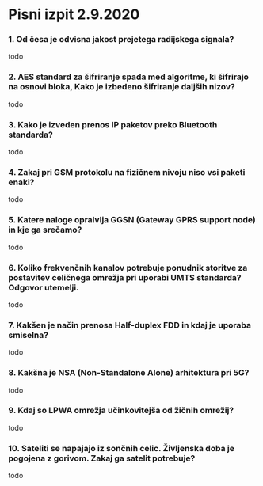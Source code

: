 # Pisni izpit 2.9.2020
### 1. Od česa je odvisna jakost prejetega radijskega signala?
todo
### 2. AES standard za šifriranje spada med algoritme, ki šifrirajo na osnovi bloka, Kako je izbedeno šifriranje daljših nizov?
todo
### 3. Kako je izveden prenos IP paketov preko Bluetooth standarda?
todo
### 4. Zakaj pri GSM protokolu na fizičnem nivoju niso vsi paketi enaki?
todo
### 5. Katere naloge opralvlja GGSN (Gateway GPRS support node) in kje ga srečamo?
todo
### 6. Koliko frekvenčnih kanalov potrebuje ponudnik storitve za postavitev celičnega omrežja pri uporabi UMTS standarda? Odgovor utemelji.
todo
### 7. Kakšen je način prenosa Half-duplex FDD in kdaj je uporaba smiselna?
todo
### 8. Kakšna je NSA (Non-Standalone Alone) arhitektura pri 5G?
todo
### 9. Kdaj so LPWA omrežja učinkovitejša od žičnih omrežij?
todo
### 10. Sateliti se napajajo iz sončnih celic. Življenska doba je pogojena z gorivom. Zakaj ga satelit potrebuje?
todo
